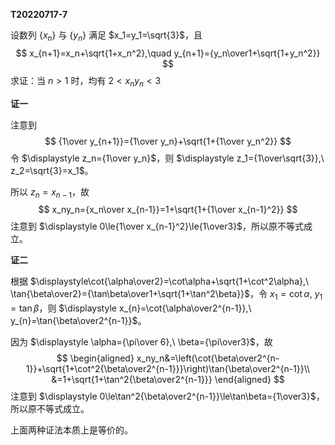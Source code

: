 **T20220717-7**

设数列 $\{x_n\}$ 与 $\{y_n\}$ 满足 $x_1=y_1=\sqrt{3}$，且
$$
x_{n+1}=x_n+\sqrt{1+x_n^2},\quad y_{n+1}={y_n\over1+\sqrt{1+y_n^2}}
$$
求证：当 $n>1$ 时，均有 $2<x_ny_n<3$

**证一**

注意到
$$
{1\over y_{n+1}}={1\over y_n}+\sqrt{1+{1\over y_n^2}}
$$
令 $\displaystyle z_n={1\over y_n}$，则 $\displaystyle z_1={1\over\sqrt{3}},\ z_2=\sqrt{3}=x_1$。

所以 $z_{n}=x_{n-1}$，故
$$
x_ny_n={x_n\over x_{n-1}}=1+\sqrt{1+{1\over x_{n-1}^2}}
$$
注意到 $\displaystyle 0\le{1\over x_{n-1}^2}\le{1\over3}$，所以原不等式成立。

**证二**

根据 $\displaystyle\cot{\alpha\over2}=\cot\alpha+\sqrt{1+\cot^2\alpha},\ \tan{\beta\over2}={\tan\beta\over1+\sqrt{1+\tan^2\beta}}$，令 $x_1=\cot \alpha,\ y_1=\tan\beta$，则 $\displaystyle x_{n}=\cot{\alpha\over2^{n-1}},\ y_{n}=\tan{\beta\over2^{n-1}}$。

因为 $\displaystyle \alpha={\pi\over 6},\ \beta={\pi\over3}$，故
$$
\begin{aligned}
x_ny_n&=\left(\cot{\beta\over2^{n-1}}+\sqrt{1+\cot^2{\beta\over2^{n-1}}}\right)\tan{\beta\over2^{n-1}}\\
&=1+\sqrt{1+\tan^2{\beta\over2^{n-1}}}
\end{aligned}
$$
注意到 $\displaystyle 0\le\tan^2{\beta\over2^{n-1}}\le\tan\beta={1\over3}$，所以原不等式成立。

上面两种证法本质上是等价的。



























